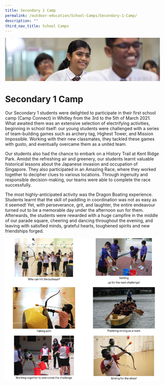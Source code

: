 ```yaml
---
title: Secondary 1 Camp
permalink: /outdoor-education/School-Camps/Secondary-1-Camp/
description: ""
third_nav_title: School Camps
---
```

![](/images/key%20programmes.jpg)

Secondary 1 Camp
================

Our Secondary 1 students were delighted to participate in their first school camp (Camp Connect) in Whitley from the 3rd to the 5th of March 2021. What awaited them was an extensive selection of electrifying activities, beginning in school itself: our young students were challenged with a series of team-building games such as archery tag, Highest Tower, and Mission Impossible. Working with their new classmates, they tackled these games with gusto, and eventually overcame them as a united team.

  

Our students also had the chance to embark on a History Trail at Kent Ridge Park. Amidst the refreshing air and greenery, our students learnt valuable historical lessons about the Japanese invasion and occupation of Singapore. They also participated in an Amazing Race, where they worked together to decipher clues to various locations. Through ingenuity and responsible decision-making, our teams were able to complete the race successfully.

  

The most highly-anticipated activity was the Dragon Boating experience. Students learnt that the skill of paddling in coordination was not as easy as it seemed! Yet, with perseverance, grit, and laughter, the entire endeavour turned out to be a memorable day under the afternoon sun for them. Afterwards, the students were rewarded with a huge campfire in the middle of our parade square, cheering and dancing throughout the evening, and leaving with satisfied minds, grateful hearts, toughened spirits and new friendships forged.

![](/images/Secondary%201%20Camp1.png)